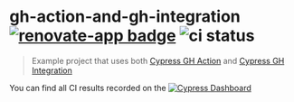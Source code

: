 # gh-action-and-gh-integration [![renovate-app badge][renovate-badge]][renovate-app] ![ci status](https://github.com/cypress-io/gh-action-and-gh-integration/workflows/tests/badge.svg?branch=master)

> Example project that uses both [Cypress GH Action](https://github.com/cypress-io/github-action) and [Cypress GH Integration](https://on.cypress.io/github-integration)

You can find all CI results recorded on the [![Cypress Dashboard](https://img.shields.io/badge/cypress-dashboard-brightgreen.svg)](https://dashboard.cypress.io/#/projects/4rweo6/runs)

[renovate-badge]: https://img.shields.io/badge/renovate-app-blue.svg
[renovate-app]: https://renovateapp.com/
